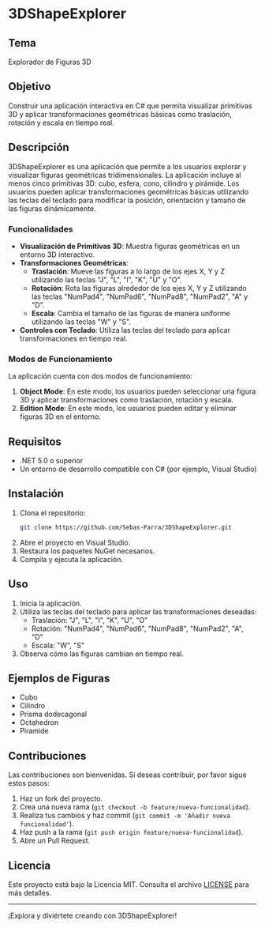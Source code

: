 # 3DShapeExplorer

## Tema
Explorador de Figuras 3D

## Objetivo
Construir una aplicación interactiva en C# que permita visualizar primitivas 3D y aplicar transformaciones geométricas básicas como traslación, rotación y escala en tiempo real.

## Descripción
3DShapeExplorer es una aplicación que permite a los usuarios explorar y visualizar figuras geométricas tridimensionales. La aplicación incluye al menos cinco primitivas 3D: cubo, esfera, cono, cilindro y pirámide. Los usuarios pueden aplicar transformaciones geométricas básicas utilizando las teclas del teclado para modificar la posición, orientación y tamaño de las figuras dinámicamente.

### Funcionalidades
- **Visualización de Primitivas 3D**: Muestra figuras geométricas en un entorno 3D interactivo.
- **Transformaciones Geométricas**:
  - **Traslación**: Mueve las figuras a lo largo de los ejes X, Y y Z utilizando las teclas "J", "L", "I", "K", "U" y "O".
  - **Rotación**: Rota las figuras alrededor de los ejes X, Y y Z utilizando las teclas "NumPad4", "NumPad6", "NumPad8", "NumPad2", "A" y "D".
  - **Escala**: Cambia el tamaño de las figuras de manera uniforme utilizando las teclas "W" y "S".
- **Controles con Teclado**: Utiliza las teclas del teclado para aplicar transformaciones en tiempo real.

### Modos de Funcionamiento
La aplicación cuenta con dos modos de funcionamiento:

1. **Object Mode**: En este modo, los usuarios pueden seleccionar una figura 3D y aplicar transformaciones como traslación, rotación y escala.
2. **Edition Mode**: En este modo, los usuarios pueden editar y eliminar figuras 3D en el entorno.

## Requisitos
- .NET 5.0 o superior
- Un entorno de desarrollo compatible con C# (por ejemplo, Visual Studio)

## Instalación
1. Clona el repositorio:
   ```bash
   git clone https://github.com/Sebas-Parra/3DShapeExplorer.git
   ```
2. Abre el proyecto en Visual Studio.
3. Restaura los paquetes NuGet necesarios.
4. Compila y ejecuta la aplicación.

## Uso
1. Inicia la aplicación.
2. Utiliza las teclas del teclado para aplicar las transformaciones deseadas:
   - Traslación: "J", "L", "I", "K", "U", "O"
   - Rotación: "NumPad4", "NumPad6", "NumPad8", "NumPad2", "A", "D"
   - Escala: "W", "S"
3. Observa cómo las figuras cambian en tiempo real.

## Ejemplos de Figuras
- Cubo
- Cilindro
- Prisma dodecagonal
- Octahedron
- Piramide

## Contribuciones
Las contribuciones son bienvenidas. Si deseas contribuir, por favor sigue estos pasos:
1. Haz un fork del proyecto.
2. Crea una nueva rama (`git checkout -b feature/nueva-funcionalidad`).
3. Realiza tus cambios y haz commit (`git commit -m 'Añadir nueva funcionalidad'`).
4. Haz push a la rama (`git push origin feature/nueva-funcionalidad`).
5. Abre un Pull Request.

## Licencia
Este proyecto está bajo la Licencia MIT. Consulta el archivo [LICENSE](LICENSE) para más detalles.

---

¡Explora y diviértete creando con 3DShapeExplorer!
